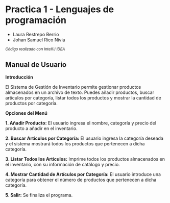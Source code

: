 # Practica 1 - Lenguajes de programación

- Laura Restrepo Berrio
- Johan Samuel Rico Nivia

_<sub>Código realizado con IntelliJ IDEA</sub>_


## Manual de Usuario

**Introducción** 

El Sistema de Gestión de Inventario permite gestionar productos almacenados en un archivo de texto. Puedes añadir productos, buscar artículos por categoría, listar todos los productos y mostrar la cantidad de productos por categoría.

**Opciones del Menú**

**1. Añadir Producto:**
El usuario ingresa el nombre, categoría y precio del producto a añadir en el inventario.

**2. Buscar Artículos por Categoría:**
El usuario ingresa la categoría deseada y el sistema mostrará todos los productos que pertenecen a dicha categoría.

**3. Listar Todos los Artículos:**
Imprime todos los productos almacenados en el inventario, con su información de catálogo y precio.

**4. Mostrar Cantidad de Artículos por Categoría:**
El usuario introduce una categoría para obtener el número de productos que pertenecen a dicha categoría.

**5. Salir:**
Se finaliza el programa.
